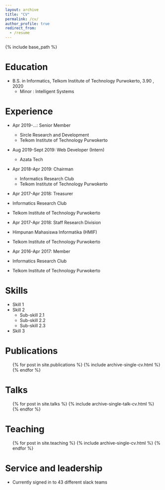 ```yaml
---
layout: archive
title: "CV"
permalink: /cv/
author_profile: true
redirect_from:
  - /resume
---
```


{% include base_path %}

Education
======
* B.S. in Informatics, Telkom Institute of Technology Purwokerto, 3.90 , 2020
  * Minor : Intelligent Systems

Experience
======
* Apr 2019-...: Senior Member
  * Sircle Research and Development
  * Telkom Institute of Technology Purwokerto

* Aug 2019-Sept 2019: Web Developer (Intern)
  * Azata Tech
  
* Apr 2018-Apr 2019: Chairman
  * Informatics Research Club
  * Telkom Institute of Technology Purwokerto
  
 * Apr 2017-Apr 2018: Treasurer
  * Informatics Research Club
  * Telkom Institute of Technology Purwokerto

 * Apr 2017-Apr 2018: Staff Research Division
  * Himpunan Mahasiswa Informatika (HMIF)
  * Telkom Institute of Technology Purwokerto
  
 * Apr 2016-Apr 2017: Member
  * Informatics Research Club
  * Telkom Institute of Technology Purwokerto
  
Skills
======
* Skill 1
* Skill 2
  * Sub-skill 2.1
  * Sub-skill 2.2
  * Sub-skill 2.3
* Skill 3

Publications
======
  <ul>{% for post in site.publications %}
    {% include archive-single-cv.html %}
  {% endfor %}</ul>
  
Talks
======
  <ul>{% for post in site.talks %}
    {% include archive-single-talk-cv.html %}
  {% endfor %}</ul>
  
Teaching
======
  <ul>{% for post in site.teaching %}
    {% include archive-single-cv.html %}
  {% endfor %}</ul>
  
Service and leadership
======
* Currently signed in to 43 different slack teams
